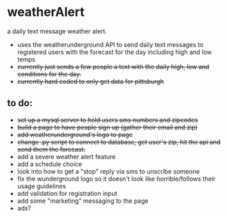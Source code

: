 weatherAlert
============

a daily text message weather alert.

- uses the weatherunderground API to send daily text messages to registered users with the forecast for the day including high and low temps
- ~~currently just sends a few people a text with the daily high, low and conditions for the day.~~
- ~~currently hard coded to only get data for pittsburgh~~

to do:
------

- ~~set up a mysql server to hold users sms numbers and zipcodes~~
- ~~build a page to have people sign up (gather their email and zip)~~
- ~~add weatherunderground's logo to page~~
- ~~change .py script to connect to database, get user's zip, hit the api and send them the forecast.~~
- add a severe weather alert feature
- add a schedule choice
- look into how to get a "stop" reply via sms to unscribe someone
- fix the wunderground logo so it doesn't look like horrible/follows their usage guidelines
- add validation for registration input 
- add some "marketing" messaging to the page
- ads?
